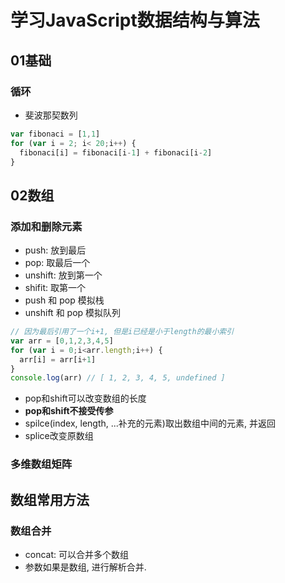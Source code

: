 # 学习JavaScript数据结构与算法

## 01基础

### 循环

* 斐波那契数列

```js
var fibonaci = [1,1]
for (var i = 2; i< 20;i++) {
  fibonaci[i] = fibonaci[i-1] + fibonaci[i-2]
}
```

## 02数组

### 添加和删除元素

* push: 放到最后
* pop: 取最后一个
* unshift: 放到第一个
* shifit: 取第一个
* push 和 pop 模拟栈
* unshift 和 pop 模拟队列

```js
// 因为最后引用了一个i+1, 但是i已经是小于length的最小索引
var arr = [0,1,2,3,4,5]
for (var i = 0;i<arr.length;i++) {
  arr[i] = arr[i+1]
}
console.log(arr) // [ 1, 2, 3, 4, 5, undefined ]
```

* pop和shift可以改变数组的长度
* **pop和shift不接受传参**
* spilce(index, length, ...补充的元素)取出数组中间的元素, 并返回
* splice改变原数组

### 多维数组矩阵

## 数组常用方法

### 数组合并

* concat: 可以合并多个数组
* 参数如果是数组, 进行解析合并.